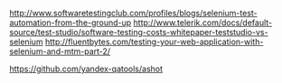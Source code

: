 http://www.softwaretestingclub.com/profiles/blogs/selenium-test-automation-from-the-ground-up
http://www.telerik.com/docs/default-source/test-studio/software-testing-costs-whitepaper-teststudio-vs-selenium
http://fluentbytes.com/testing-your-web-application-with-selenium-and-mtm-part-2/


https://github.com/yandex-qatools/ashot

